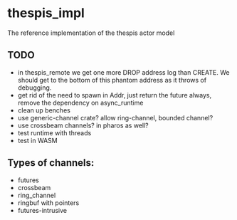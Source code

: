 # thespis_impl
The reference implementation of the thespis actor model


## TODO

- in thespis_remote we get one more DROP address log than CREATE. We should get to the bottom of this phantom address as it throws of debugging.
- get rid of the need to spawn in Addr, just return the future always, remove the dependency on async_runtime
- clean up benches
- use generic-channel crate? allow ring-channel, bounded channel?
- use crossbeam channels? in pharos as well?
- test runtime with threads
- test in WASM

## Types of channels:

- futures
- crossbeam
- ring_channel
- ringbuf with pointers
- futures-intrusive


